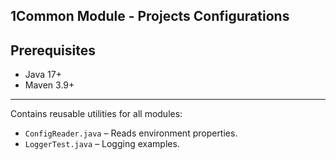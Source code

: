 ## 1️Common Module - Projects Configurations 


## Prerequisites
- Java 17+
- Maven 3.9+

---

Contains reusable utilities for all modules:

- `ConfigReader.java` – Reads environment properties.
- `LoggerTest.java` – Logging examples.
